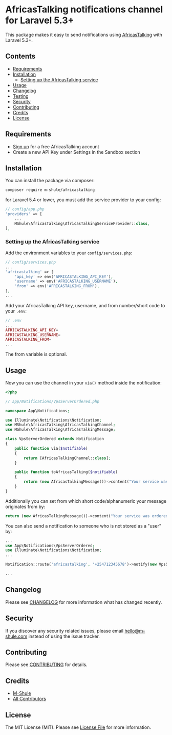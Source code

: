 # AfricasTalking notifications channel for Laravel 5.3+

This package makes it easy to send notifications using [AfricasTalking](https://africastalking.com/) with Laravel 5.3+.

## Contents

- [Requirements](#requirements)
- [Installation](#installation)
	- [Setting up the AfricasTalking service](#setting-up-the-AfricasTalking-service)
- [Usage](#usage)
- [Changelog](#changelog)
- [Testing](#testing)
- [Security](#security)
- [Contributing](#contributing)
- [Credits](#credits)
- [License](#license)


## Requirements

- [Sign up](https://account.africastalking.com/auth/register) for a free AfricasTalking account
- Create a new API Key under Settings in the Sandbox section

## Installation

You can install the package via composer:

``` bash
composer require m-shule/africastalking
```

for Laravel 5.4 or lower, you must add the service provider to your config:

```php
// config/app.php
'providers' => [
    ...
    MShule\AfricasTalking\AfricasTalkingServiceProvider::class,
],
```

### Setting up the AfricasTalking service

Add the environment variables to your `config/services.php`:

```php
// config/services.php
...
'africastalking' => [
    'api_key' => env('AFRICASTALKING_API_KEY'),
    'username' => env('AFRICASTALKING_USERNAME'),
    'from' => env('AFRICASTALKING_FROM'),
],
...
```

Add your AfricasTalking API key, username, and from number/short code to your `.env`:

```php
// .env
...
AFRICASTALKING_API_KEY=
AFRICASTALKING_USERNAME=
AFRICASTALKING_FROM=
...
```

The from variable is optional.

## Usage

Now you can use the channel in your `via()` method inside the notification:

``` php
<?php

// app/Notifications/VpsServerOrdered.php

namespace App\Notifications;

use Illuminate\Notifications\Notification;
use MShule\AfricasTalking\AfricasTalkingChannel;
use MShule\AfricasTalking\AfricasTalkingMessage;

class VpsServerOrdered extends Notification
{
    public function via($notifiable)
    {
        return [AfricasTalkingChannel::class];
    }

    public function toAfricasTalking($notifiable)
    {
    	return (new AfricasTalkingMessage())->content("Your service was ordered!");
    }
}
```
Additionally you can set from which short code/alphanumeric your message originates from by:
``` php
return (new AfricasTalkingMessage())->content("Your service was ordered!")->from('60606');
```

You can also send a notification to someone who is not stored as a "user" by:
``` php
...
use App\Notifications\VpsServerOrdered;
use Illuminate\Notifications\Notification;
...

Notification::route('africastalking', '+254712345678')->notify(new VpsServerOrdered());

...
```

## Changelog

Please see [CHANGELOG](CHANGELOG.md) for more information what has changed recently.

## Security

If you discover any security related issues, please email hello@m-shule.com instead of using the issue tracker.

## Contributing

Please see [CONTRIBUTING](CONTRIBUTING.md) for details.

## Credits

- [M-Shule](https://github.com/mshule)
- [All Contributors](../../contributors)

## License

The MIT License (MIT). Please see [License File](LICENSE.md) for more information.
